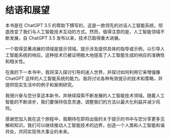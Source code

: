 # 结语和展望

本书是在 ChatGPT 3.5 的帮助下撰写的，这是一款领先的对话人工智能系统，彻底改变了我们与人工智能技术互动的方式。然而，值得注意的是，人工智能领域不断发展，自 ChatGPT 3.5 发布以来，技术已取得重大进展。

一个取得显著进展的领域是提示领域。提示涉及提供具体的指导或示例，以引导人工智能系统的响应。这种技术已被证明极大地提高了人工智能生成的响应的准确性和相关性。

在我的下一本书中，我将深入探讨引导的迷人世界，并探讨如何利用它来增强像 ChatGPT 这样的人工智能系统的能力。我将讨论各种有效提示的技术和策略，并提供现实生活中的例子和案例研究。

我很兴奋与您分享这本新书，并继续探索不断发展的人工智能技术领域。随着人工智能的不断进步，我们要保持信息灵通，调整我们的方法以最大化利益并减少风险。

感谢您加入我在这个旅程中，我期待在即将出版的关于提示的书中与您分享更多见解和知识。我们可以继续推动人工智能技术的边界，创造一个人类和人工智能和谐共处，共同实现伟大事业的未来。
